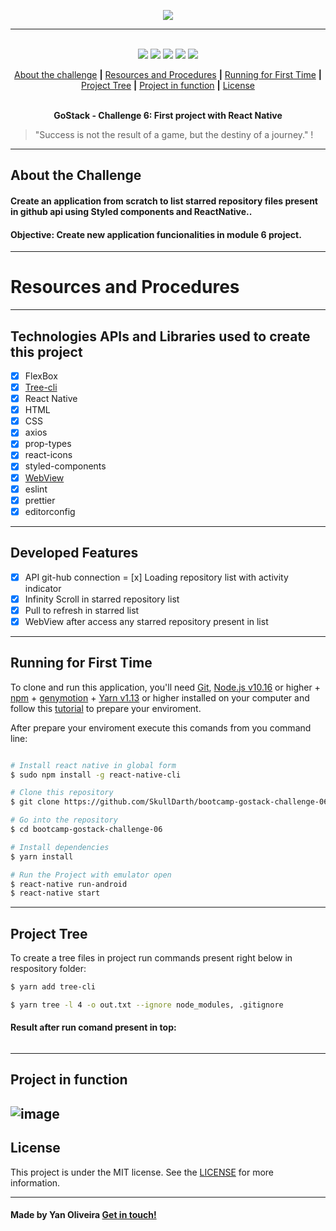 <p align="center">
  <img src="https://skylab.rocketseat.com.br/api/files/1564682425906.svg",>
</p>

---

<p align="center">
  <br />
  <img src="https://img.shields.io/github/issues/SkullDarth/bootcamp-gostack-challenge-06">
  <img src="https://img.shields.io/github/forks/SkullDarth/bootcamp-gostack-challenge-06">
  <img src="https://img.shields.io/badge/made%20by-SkullDarth-lightgrey">
  <img src="https://img.shields.io/github/stars/SkullDarth/bootcamp-gostack-challenge-06">
  <img src="https://img.shields.io/github/license/SkullDarth/bootcamp-gostack-challenge-06">

  <!-- Indice personalizado -->
  <p align="center">
      <a href="#about-the-challenge">About the challenge</a>
      <strong>|</strong>
      <a href="#resources-and-procedures">Resources and Procedures</a>
      <strong>|</strong>
      <a href="#running-for-first-time">Running for First Time</a>
      <strong>|</strong>
      <a href="#project-tree">Project Tree</a>
      <strong>|</strong>
      <a href="#project-in-function">Project in function</a>
      <strong>|</strong>
      <a href="#license">License</a>
      <br />
      <br />
      <p align="center"> <strong>GoStack - Challenge 6: First project with React Native</strong></p>
   </p>

</p>

  > "Success is not the result of a game, but the destiny of a journey." !

---
## **About the Challenge**
#### Create an application from scratch to list starred repository files present in github api using **Styled components** and **ReactNative**..
#### Objective: Create new application funcionalities in module 6 project.
---
# Resources and Procedures
---
## Technologies APIs and Libraries used to create this project

- [x] FlexBox
- [x] [Tree-cli][tree-cli]
- [x] React Native
- [x] HTML
- [x] CSS
- [x] axios
- [x] prop-types
- [x] react-icons
- [x] styled-components
- [x] [WebView][webview]
- [x] eslint
- [x] prettier
- [x] editorconfig

---
## Developed Features

- [x] API git-hub connection
= [x] Loading repository list with activity indicator
- [x] Infinity Scroll in starred repository list
- [x] Pull to refresh in starred list
- [x] WebView after access any starred repository present in list
---
## Running for First Time
To clone and run this application, you'll need [Git](https://git-scm.com), [Node.js v10.16][nodejs] or higher + [npm][npm] + [genymotion][genymotion] + [Yarn v1.13][yarn] or higher installed on your computer and follow this [tutorial][tutorial] to prepare your enviroment.

After prepare your enviroment execute this comands from you command line:

```bash

# Install react native in global form
$ sudo npm install -g react-native-cli

# Clone this repository
$ git clone https://github.com/SkullDarth/bootcamp-gostack-challenge-06.git

# Go into the repository
$ cd bootcamp-gostack-challenge-06

# Install dependencies
$ yarn install

# Run the Project with emulator open
$ react-native run-android
$ react-native start

```
---
## Project Tree
To create a tree files in project run commands present right below in respository folder:

```bash
$ yarn add tree-cli

$ yarn tree -l 4 -o out.txt --ignore node_modules, .gitignore

```

#### Result after run comand present in top:

```bash

```
---
## Project in function

![image][Challenge-06]
---
## License
This project is under the MIT license. See the [LICENSE](./LICENSE) for more information.

---

#### Made by Yan Oliveira [Get in touch!](https://www.linkedin.com/in/yan-brito/)

<!-- Hiperlinks structure to base -->
<!-- Just refer the link using this sintax: "[challenger 02][challenge02]" -->
[challenge02]: https://github.com/SkullDarth/bootcamp-gostack-challenge-02

[homePage]: #
[tree-cli]:https://github.com/MrRaindrop/tree-cli
[nodejs]: https://nodejs.org/
[yarn]: https://yarnpkg.com/
[npm]: #

[Challenge-06]:#
[webview]: https://github.com/react-native-community/react-native-webview/blob/master/docs/Getting-Started.md
[tutorial]: https://docs.rocketseat.dev/ambiente-react-native/introducao
[genymotion]: https://www.genymotion.com/fun-zone/


